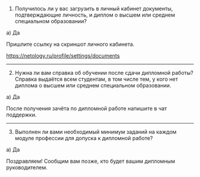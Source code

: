 1. Получилось ли у вас загрузить в личный кабинет документы, подтверждающие личность, и диплом о высшем или среднем специальном образовании?

а) Да

Пришлите ссылку на скриншот личного кабинета.

https://netology.ru/profile/settings/documents

---

2. Нужна ли вам справка об обучении после сдачи дипломной работы? Справка выдаётся всем студентам, в том числе тем, у кого нет диплома о высшем или среднем специальном образовании.

а) Да

После получения зачёта по дипломной работе напишите в чат поддержки.

---

3. Выполнен ли вами необходимый минимум заданий на каждом модуле профессии для допуска к дипломной работе?

а) Да

Поздравляем! Сообщим вам позже, кто будет вашим дипломным руководителем.
